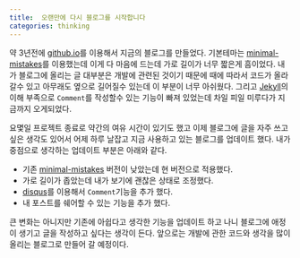 ```yaml
---
title:  오랜만에 다시 블로그를 시작합니다
categories: thinking
---
```


약 3년전에 [github.io](https://github.io)를 이용해서 지금의 블로그를 만들었다. 기본테마는 [minimal-mistakes](https://mmistakes.github.io/minimal-mistakes/)를 이용했는데 이게 다 마음에 드는데 가로 길이가 너무 짧은게 흠이었다. 내가 블로그에 올리는 글 대부분은 개발에 관련된 것이기 때문에 때에 따라서 코드가 올라갈수 있고 아무래도 옆으로 길어질수 있는데 이 부분이 너무 아쉬웠다. 그리고 [Jekyll](https://jekyllrb-ko.github.io/)의 이해 부족으로 `Comment`를 작성할수 있는 기능이 빠져 있었는데 차일 피일 미루다가 지금까지 오게되었다.

요몇일 프로젝트 종료로 약간의 여유 시간이 있기도 했고 이제 블로그에 글을 자주 쓰고 싶은 생각도 있어서 어제 하루 날잡고 지금 사용하고 있는 블로그를 업데이트 했다. 내가 중점으로 생각하는 업데이트 부분은 아래와 같다.

- 기존 [minimal-mistakes](https://mmistakes.github.io/minimal-mistakes/) 버전이 낮았는데 현 버전으로 적용했다.
- 가로 길이가 좁았는데 내가 보기에 괜찮은 상태로 조정했다.
- [disqus](https://disqus.com/)를 이용해서 `Comment`기능을 추가 했다.
- 내 포스트를 쉐어할 수 있는 기능을 추가 했다.

큰 변화는 아니지만 기존에 아쉽다고 생각한 기능을 업데이트 하고 나니 블로그에 애정이 생기고 글을 작성하고 싶다는 생각이 든다. 앞으로는 개발에 관한 코드와 생각을 많이 올리는 블로그로 만들어 갈 예정이다.
